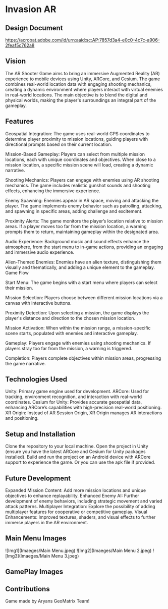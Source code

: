 # Invasion AR
## Design Document
https://acrobat.adobe.com/id/urn:aaid:sc:AP:7857d3a4-e0c0-4c7c-a906-2feaf5c762a8

## Vision
The AR Shooter Game aims to bring an immersive Augmented Reality (AR) experience to mobile devices using Unity, ARCore, and Cesium. The game combines real-world location data with engaging shooting mechanics, creating a dynamic environment where players interact with virtual enemies in real-world locations. The main objective is to blend the digital and physical worlds, making the player's surroundings an integral part of the gameplay.

## Features
Geospatial Integration: The game uses real-world GPS coordinates to determine player proximity to mission locations, guiding players with directional prompts based on their current location.

Mission-Based Gameplay: Players can select from multiple mission locations, each with unique coordinates and objectives. When close to a mission location, a specific mission scene will load, creating a dynamic narrative.

Shooting Mechanics: Players can engage with enemies using AR shooting mechanics. The game includes realistic gunshot sounds and shooting effects, enhancing the immersive experience.

Enemy Spawning: Enemies appear in AR space, moving and attacking the player. The game implements enemy behavior such as patrolling, attacking, and spawning in specific areas, adding challenge and excitement.

Proximity Alerts: The game monitors the player’s location relative to mission areas. If a player moves too far from the mission location, a warning prompts them to return, maintaining gameplay within the designated area.

Audio Experience: Background music and sound effects enhance the atmosphere, from the start menu to in-game actions, providing an engaging and immersive audio experience.

Alien-Themed Enemies: Enemies have an alien texture, distinguishing them visually and thematically, and adding a unique element to the gameplay.
Game Flow

Start Menu: The game begins with a start menu where players can select their mission.

Mission Selection: Players choose between different mission locations via a canvas with interactive buttons.

Proximity Detection: Upon selecting a mission, the game displays the player's distance and direction to the chosen mission location.

Mission Activation: When within the mission range, a mission-specific scene starts, populated with enemies and interactive gameplay.

Gameplay: Players engage with enemies using shooting mechanics. If players stray too far from the mission, a warning is triggered.

Completion: Players complete objectives within mission areas, progressing the game narrative.

## Technologies Used
Unity: Primary game engine used for development.
ARCore: Used for tracking, environment recognition, and interaction with real-world coordinates.
Cesium for Unity: Provides accurate geospatial data, enhancing ARCore’s capabilities with high-precision real-world positioning.
XR Origin: Instead of AR Session Origin, XR Origin manages AR interactions and positioning.

## Setup and Installation
Clone the repository to your local machine.
Open the project in Unity (ensure you have the latest ARCore and Cesium for Unity packages installed).
Build and run the project on an Android device with ARCore support to experience the game.
Or you can use the apk file if provided.

## Future Development
Expanded Mission Content: Add more mission locations and unique objectives to enhance replayability.
Enhanced Enemy AI: Further development of enemy behaviors, including strategic movement and varied attack patterns.
Multiplayer Integration: Explore the possibility of adding multiplayer features for cooperative or competitive gameplay.
Visual Enhancements: Improved textures, shaders, and visual effects to further immerse players in the AR environment.

## Main Menu Images
![Img1](Imaeges/Main Menu.jpeg)
![Img2](Imaeges/Main Menu 2.jpeg)
![Img3](Imaeges/Main Menu 3.jpeg)

## GamePlay Images

## Contributions
Game made by Aryans GeoMatrix Team!
